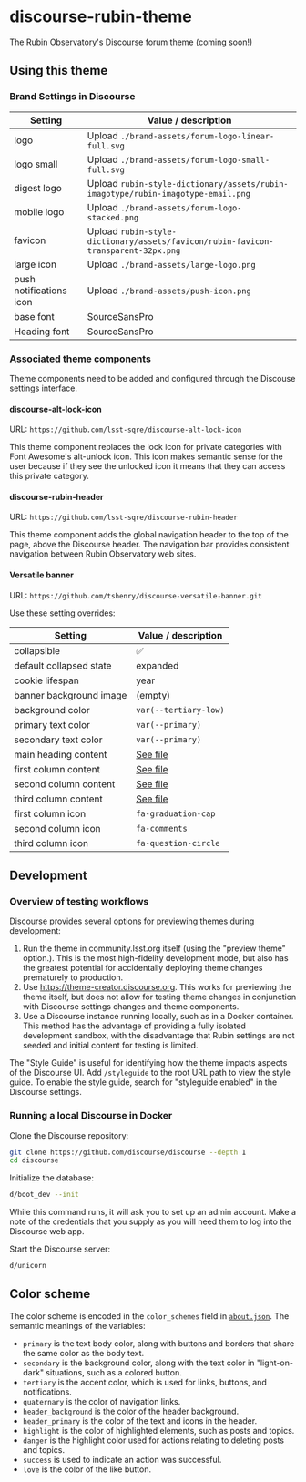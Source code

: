 # discourse-rubin-theme

The Rubin Observatory's Discourse forum theme (coming soon!)

## Using this theme

### Brand Settings in Discourse

| Setting | Value / description |
| --- | --- |
| logo | Upload `./brand-assets/forum-logo-linear-full.svg` |
| logo small | Upload `./brand-assets/forum-logo-small-full.svg` |
| digest logo | Upload `rubin-style-dictionary/assets/rubin-imagotype/rubin-imagotype-email.png` |
| mobile logo | Upload `./brand-assets/forum-logo-stacked.png` |
| favicon | Upload `rubin-style-dictionary/assets/favicon/rubin-favicon-transparent-32px.png` |
| large icon | Upload `./brand-assets/large-logo.png` |
| push notifications icon | Upload `./brand-assets/push-icon.png` |
| base font | SourceSansPro |
| Heading font | SourceSansPro |

### Associated theme components

Theme components need to be added and configured through the Discouse settings interface.

#### discourse-alt-lock-icon

URL: `https://github.com/lsst-sqre/discourse-alt-lock-icon`

This theme component replaces the lock icon for private categories with Font Awesome's alt-unlock icon. This icon makes semantic sense for the user because if they see the unlocked icon it means that they can access this private category.

#### discourse-rubin-header

URL: `https://github.com/lsst-sqre/discourse-rubin-header`

This theme component adds the global navigation header to the top of the page, above the Discourse header. The navigation bar provides consistent navigation between Rubin Observatory web sites.

#### Versatile banner

URL: `https://github.com/tshenry/discourse-versatile-banner.git`

Use these setting overrides:

| Setting | Value / description |
| --- | --- |
| collapsible | :white_check_mark: |
| default collapsed state | expanded |
| cookie lifespan | year |
| banner background image | (empty) |
| background color | `var(--tertiary-low)` |
| primary text color | `var(--primary)` |
| secondary text color | `var(--primary)` |
| main heading content | [See file](./configuration/versatile-banner/main-heading-content.html) |
| first column content | [See file](./configuration/versatile-banner/first-column-content.html) |
| second column content | [See file](./configuration/versatile-banner/second-column-content.html) |
| third column content | [See file](./configuration/versatile-banner/third-column-content.html) |
| first column icon | `fa-graduation-cap` |
| second column icon | `fa-comments` |
| third column icon | `fa-question-circle` |

## Development

### Overview of testing workflows

Discourse provides several options for previewing themes during development:

1. Run the theme in community.lsst.org itself (using the "preview theme" option.). This is the most high-fidelity development mode, but also has the greatest potential for accidentally deploying theme changes prematurely to production.
2. Use https://theme-creator.discourse.org. This works for previewing the theme itself, but does not allow for testing theme changes in conjunction with Discourse settings changes and theme components.
3. Use a Discourse instance running locally, such as in a Docker container. This method has the advantage of providing a fully isolated development sandbox, with the disadvantage that Rubin settings are not seeded and initial content for testing is limited.

The "Style Guide" is useful for identifying how the theme impacts aspects of the Discourse UI. Add `/styleguide` to the root URL path to view the style guide. To enable the style guide, search for "styleguide enabled" in the Discourse settings.

### Running a local Discourse in Docker

Clone the Discourse repository:

```sh
git clone https://github.com/discourse/discourse --depth 1
cd discourse
```

Initialize the database:

```sh
d/boot_dev --init
```

While this command runs, it will ask you to set up an admin account. Make a note of the credentials that you supply as you will need them to log into the Discourse web app.

Start the Discourse server:

```sh
d/unicorn
```

## Color scheme

The color scheme is encoded in the `color_schemes` field in [`about.json`](./about.json). The semantic meanings of the variables:

- `primary` is the text body color, along with buttons and borders that share the same color as the body text.
- `secondary` is the background color, along with the text color in "light-on-dark" situations, such as a colored button.
- `tertiary` is the accent color, which is used for links, buttons, and notifications.
- `quaternary` is the color of navigation links.
- `header_background` is the color of the header background.
- `header_primary` is the color of the text and icons in the header.
- `highlight` is the color of highlighted elements, such as posts and topics.
- `danger` is the highlight color used for actions relating to deleting posts and topics.
- `success` is used to indicate an action was successful.
- `love` is the color of the like button.

